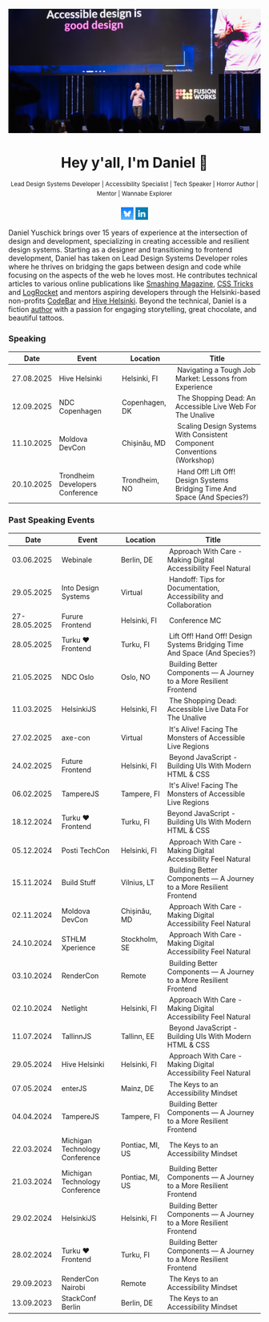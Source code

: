 ![Daniel Yuschick speaking at Moldova DevCon about web accessibility.](./assets/images/daniel-yuschick--moldova-devcon--github-header.webp)

<h1 align="center">Hey y'all, I'm Daniel 🤘</h1>
<p align="center"><sup>Lead Design Systems Developer | Accessibility Specialist | Tech Speaker | Horror Author | Mentor | Wannabe Explorer</sup></p>

<p align="center">
<a href="https://bsky.app/profile/daniel-yuschick.bsky.social"><img alt="Bluesky logo" src="./assets/icons/icon-bluesky.webp" alt="Daniel Yuschick on Bluesky" width="25" height="25" /></a> <a href="https://www.linkedin.com/in/danielyuschick/"><img alt="LinkedIn logo" src="./assets/icons/icon-linkedin.webp" alt="Daniel Yuschick on LinkedIn" width="25" height="25" /></a>
</p>

Daniel Yuschick brings over 15 years of experience at the intersection of design and development, specializing in creating accessible and resilient design systems. Starting as a designer and transitioning to frontend development, Daniel has taken on Lead Design Systems Developer roles where he thrives on bridging the gaps between design and code while focusing on the aspects of the web he loves most. He contributes technical articles to various online publications like [Smashing Magazine](https://www.smashingmagazine.com/author/daniel-yuschick/), [CSS Tricks](https://css-tricks.com/author/danyuschick/) and [LogRocket](https://blog.logrocket.com/author/danielyuschick/) and mentors aspiring developers through the Helsinki-based non-profits [CodeBar](https://codebar.io/) and [Hive Helsinki](https://www.hive.fi/en). Beyond the technical, Daniel is a fiction [author](https://www.amazon.com/stores/Daniel-Yuschick/author/B07RZWNCSY?ref=dbs_a_mng_rwt_scns_share&isDramIntegrated=true&shoppingPortalEnabled=true) with a passion for engaging storytelling, great chocolate, and beautiful tattoos.

### Speaking

| Date       | Event               | Location |  Title                                                      |
| ---------- | ------------------- | -------- | ----------------------------------------------------------- |
| 27.08.2025 | Hive Helsinki             | Helsinki, FI  |  Navigating a Tough Job Market: Lessons from Experience |
| 12.09.2025 | NDC Copenhagen             | Copenhagen, DK  |  The Shopping Dead: An Accessible Live Web For The Unalive |
| 11.10.2025 | Moldova DevCon             | Chișinău, MD  |  Scaling Design Systems With Consistent Component Conventions (Workshop) |
| 20.10.2025 | Trondheim Developers Conference             | Trondheim, NO  |  Hand Off! Lift Off! Design Systems Bridging Time And Space (And Species?) |

### Past Speaking Events

| Date       | Event                          | Location        |  Title                                                               |
| ---------- | ------------------------------ | --------------- | -------------------------------------------------------------------- |
| 03.06.2025 | Webinale             | Berlin, DE  |  Approach With Care - Making Digital Accessibility Feel Natural |
| 29.05.2025 | Into Design Systems | Virtual  |  Handoff: Tips for Documentation, Accessibility and Collaboration  |
| 27-28.05.2025 | Furure Frontend | Helsinki, FI  |  Conference MC  |
| 28.05.2025 | Turku ❤️ Frontend | Turku, FI  |  Lift Off! Hand Off! Design Systems Bridging Time And Space (And Species?)  |
| 21.05.2025 | NDC Oslo | Oslo, NO  |  Building Better Components — A Journey to a More Resilient Frontend  |
| 11.03.2025 | HelsinkiJS | Helsinki, FI  |  The Shopping Dead: Accessible Live Data For The Unalive  |
| 27.02.2025 | axe-con             | Virtual  |  It's Alive! Facing The Monsters of Accessible Live Regions |
| 24.02.2025 | Future Frontend             | Helsinki, FI  |  Beyond JavaScript - Building UIs With Modern HTML & CSS |
| 06.02.2025 | TampereJS             | Tampere, FI  |  It's Alive! Facing The Monsters of Accessible Live Regions |
| 18.12.2024 | Turku ❤️ Frontend              | Turku, FI       | Beyond JavaScript - Building UIs With Modern HTML & CSS              |
| 05.12.2024 | Posti TechCon                  | Helsinki, FI    |  Approach With Care - Making Digital Accessibility Feel Natural      |
| 15.11.2024 | Build Stuff                    | Vilnius, LT     |  Building Better Components — A Journey to a More Resilient Frontend |
| 02.11.2024 | Moldova DevCon                 | Chișinău, MD    |  Approach With Care - Making Digital Accessibility Feel Natural      |
| 24.10.2024 | STHLM Xperience                | Stockholm, SE   |  Approach With Care - Making Digital Accessibility Feel Natural      |
| 03.10.2024 | RenderCon                      | Remote          |  Building Better Components — A Journey to a More Resilient Frontend |
| 02.10.2024 | Netlight                       | Helsinki, FI    |  Approach With Care - Making Digital Accessibility Feel Natural      |
| 11.07.2024 | TallinnJS                      | Tallinn, EE     |  Beyond JavaScript - Building UIs With Modern HTML & CSS             |
| 29.05.2024 | Hive Helsinki                  | Helsinki, FI    |  Approach With Care - Making Digital Accessibility Feel Natural      |
| 07.05.2024 | enterJS                        | Mainz, DE       |  The Keys to an Accessibility Mindset                                |
| 04.04.2024 | TampereJS                      | Tampere, FI     |  Building Better Components — A Journey to a More Resilient Frontend |
| 22.03.2024 | Michigan Technology Conference | Pontiac, MI, US |  The Keys to an Accessibility Mindset                                |
| 21.03.2024 | Michigan Technology Conference | Pontiac, MI, US |  Building Better Components — A Journey to a More Resilient Frontend |
| 29.02.2024 | HelsinkiJS                     | Helsinki, FI    |  Building Better Components — A Journey to a More Resilient Frontend |
| 28.02.2024 | Turku ❤️ Frontend              | Turku, FI       |  Building Better Components — A Journey to a More Resilient Frontend |
| 29.09.2023 | RenderCon Nairobi              | Remote          |  The Keys to an Accessibility Mindset                                |
| 13.09.2023 | StackConf Berlin               | Berlin, DE      |  The Keys to an Accessibility Mindset                                |
